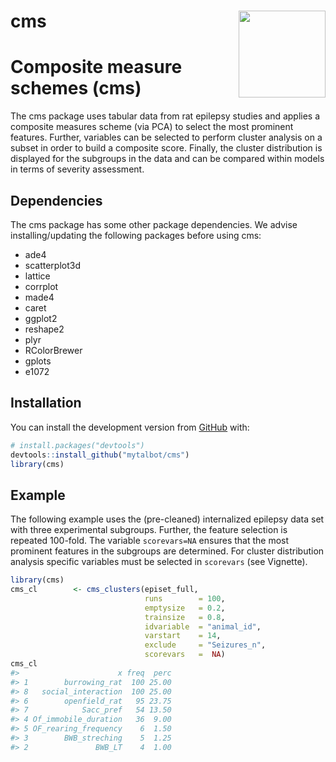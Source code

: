 
<!-- README.md is generated from README.Rmd. Please edit that file -->
cms <img src="https://talbotsr.com/cms/logo.png" align="right" height="139" />
==============================================================================

Composite measure schemes (cms)
===============================

The cms package uses tabular data from rat epilepsy studies and applies a composite measures scheme (via PCA) to select the most prominent features. Further, variables can be selected to perform cluster analysis on a subset in order to build a composite score. Finally, the cluster distribution is displayed for the subgroups in the data and can be compared within models in terms of severity assessment.

Dependencies
------------

The cms package has some other package dependencies. We advise installing/updating the following packages before using cms:

-   ade4
-   scatterplot3d
-   lattice
-   corrplot
-   made4
-   caret
-   ggplot2
-   reshape2
-   plyr
-   RColorBrewer
-   gplots
-   e1072

Installation
------------

You can install the development version from [GitHub](https://github.com/) with:

``` r
# install.packages("devtools")
devtools::install_github("mytalbot/cms")
library(cms)
```

Example
-------

The following example uses the (pre-cleaned) internalized epilepsy data set with three experimental subgroups. Further, the feature selection is repeated 100-fold. The variable `scorevars=NA` ensures that the most prominent features in the subgroups are determined. For cluster distribution analysis specific variables must be selected in `scorevars` (see Vignette).

``` r
library(cms)
cms_cl        <- cms_clusters(episet_full, 
                              runs        = 100, 
                              emptysize   = 0.2, 
                              trainsize   = 0.8, 
                              idvariable  = "animal_id", 
                              varstart    = 14, 
                              exclude     = "Seizures_n",
                              scorevars   =  NA) 
cms_cl
#>                      x freq  perc
#> 1        burrowing_rat  100 25.00
#> 8   social_interaction  100 25.00
#> 6        openfield_rat   95 23.75
#> 7            Sacc_pref   54 13.50
#> 4 Of_immobile_duration   36  9.00
#> 5 OF_rearing_frequency    6  1.50
#> 3        BWB_streching    5  1.25
#> 2               BWB_LT    4  1.00
```
